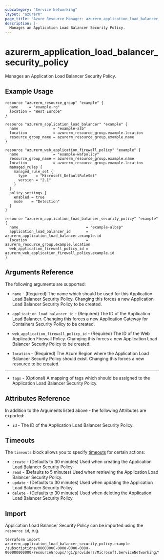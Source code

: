 ```yaml
---
subcategory: "Service Networking"
layout: "azurerm"
page_title: "Azure Resource Manager: azurerm_application_load_balancer_security_policy"
description: |-
  Manages an Application Load Balancer Security Policy.
---
```


# azurerm_application_load_balancer_security_policy

Manages an Application Load Balancer Security Policy.

## Example Usage

```hcl
resource "azurerm_resource_group" "example" {
  name     = "example-rg"
  location = "West Europe"
}

resource "azurerm_application_load_balancer" "example" {
  name                = "example-alb"
  location            = azurerm_resource_group.example.location
  resource_group_name = azurerm_resource_group.example.name
}

resource "azurerm_web_application_firewall_policy" "example" {
  name                = "example-wafpolicy"
  resource_group_name = azurerm_resource_group.example.name
  location            = azurerm_resource_group.example.location
  managed_rules {
    managed_rule_set {
      type    = "Microsoft_DefaultRuleSet"
      version = "2.1"
    }
  }
  policy_settings {
    enabled = true
    mode    = "Detection"
  }
}

resource "azurerm_application_load_balancer_security_policy" "example" {
  name                               = "example-albsp"
  application_load_balancer_id       = azurerm_application_load_balancer.example.id
  location                           = azurerm_resource_group.example.location
  web_application_firewall_policy_id = azurerm_web_application_firewall_policy.example.id
}
```

## Arguments Reference

The following arguments are supported:

* `name` - (Required) The name which should be used for this Application Load Balancer Security Policy. Changing this forces a new Application Load Balancer Security Policy to be created.

* `application_load_balancer_id` - (Required) The ID of the Application Load Balancer. Changing this forces a new Application Gateway for Containers Security Policy to be created.

* `web_application_firewall_policy_id` - (Required) The ID of the Web Application Firewall Policy. Changing this forces a new Application Load Balancer Security Policy to be created.

* `location` - (Required) The Azure Region where the Application Load Balancer Security Policy should exist. Changing this forces a new resource to be created.

---

* `tags` - (Optional) A mapping of tags which should be assigned to the Application Load Balancer Security Policy.

## Attributes Reference

In addition to the Arguments listed above - the following Attributes are exported:

* `id` - The ID of the Application Load Balancer Security Policy.

## Timeouts

The `timeouts` block allows you to specify [timeouts](https://www.terraform.io/language/resources/syntax#operation-timeouts) for certain actions:

* `create` - (Defaults to 30 minutes) Used when creating the Application Load Balancer Security Policy.
* `read` - (Defaults to 5 minutes) Used when retrieving the Application Load Balancer Security Policy.
* `update` - (Defaults to 30 minutes) Used when updating the Application Load Balancer Security Policy.
* `delete` - (Defaults to 30 minutes) Used when deleting the Application Load Balancer Security Policy.

## Import

Application Load Balancer Security Policy can be imported using the `resource id`, e.g.

```shell
terraform import azurerm_application_load_balancer_security_policy.example /subscriptions/00000000-0000-0000-0000-000000000000/resourceGroups/rg1/providers/Microsoft.ServiceNetworking/trafficControllers/alb/securityPolicies/sp1
```
